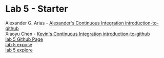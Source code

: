 # Lab 5 - Starter
Alexander G. Arias - [Alexander's Continuous Integration introduction-to-github](https://github.com/Alex-and-Kevin-LAB-5/Alex-Lab-5-PART-2)
<br>
Xiaoyu Chen - [Kevin's Continuous Integration introduction-to-github](https://github.com/Alex-and-Kevin-LAB-5/Xiaoyu-Chen-Lab5-Pt2)
<br>
[lab 5 Github Page](https://alex-and-kevin-lab-5.github.io/Lab5/)
<br>
[lab 5 expose](https://alex-and-kevin-lab-5.github.io/Lab5/expose.html)
<br>
[lab 5 explore](https://alex-and-kevin-lab-5.github.io/Lab5/explore.html)
